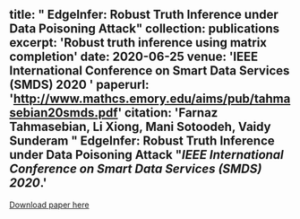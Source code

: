 
title: " EdgeInfer: Robust Truth Inference under Data Poisoning Attack"
collection: publications
excerpt: 'Robust truth inference using matrix completion'
date: 2020-06-25
venue: 'IEEE International Conference on Smart Data Services (SMDS) 2020 '
paperurl: 'http://www.mathcs.emory.edu/aims/pub/tahmasebian20smds.pdf'
citation: 'Farnaz Tahmasebian, Li Xiong, Mani Sotoodeh, Vaidy Sunderam &quot; EdgeInfer: Robust Truth Inference under Data Poisoning Attack  &quot;<i>IEEE International Conference on Smart Data Services (SMDS) 2020</i>.'
---
[Download paper here](http://manisci.github.io/files/edge_paper.pdf)
